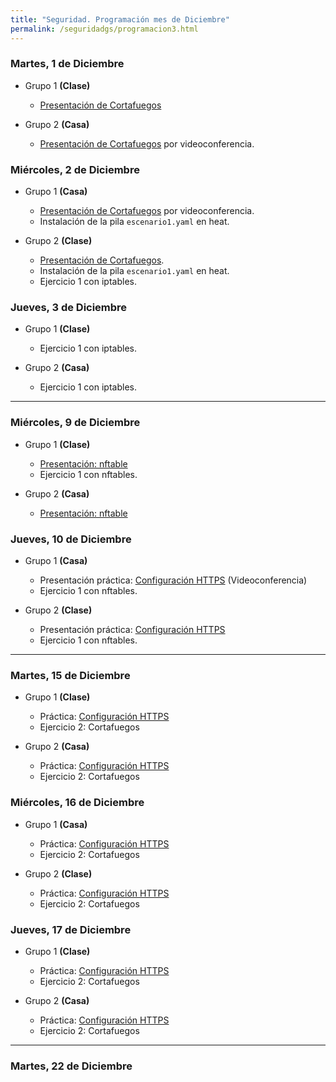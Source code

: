 ```yaml
---
title: "Seguridad. Programación mes de Diciembre"
permalink: /seguridadgs/programacion3.html
---
```


### Martes, 1 de Diciembre

* Grupo 1 **(Clase)**

    * [Presentación de Cortafuegos](https://docs.google.com/presentation/d/e/2PACX-1vSDP6RNlDWZV2JnBES3u-IPGf4_F8TNYzOjKiESMAcWxS741Ise6kGCmTawhfAn0Q34qB8MHSJ2DRdu/pub?start=false&loop=false&delayms=3000)

* Grupo 2 **(Casa)**

    * [Presentación de Cortafuegos](https://docs.google.com/presentation/d/e/2PACX-1vSDP6RNlDWZV2JnBES3u-IPGf4_F8TNYzOjKiESMAcWxS741Ise6kGCmTawhfAn0Q34qB8MHSJ2DRdu/pub?start=false&loop=false&delayms=3000) por videoconferencia. 

### Miércoles, 2 de Diciembre

* Grupo 1 **(Casa)**

    * [Presentación de Cortafuegos](https://docs.google.com/presentation/d/e/2PACX-1vSDP6RNlDWZV2JnBES3u-IPGf4_F8TNYzOjKiESMAcWxS741Ise6kGCmTawhfAn0Q34qB8MHSJ2DRdu/pub?start=false&loop=false&delayms=3000) por videoconferencia. 
    * Instalación de la pila `escenario1.yaml` en heat.


* Grupo 2 **(Clase)**

    * [Presentación de Cortafuegos](https://docs.google.com/presentation/d/e/2PACX-1vSDP6RNlDWZV2JnBES3u-IPGf4_F8TNYzOjKiESMAcWxS741Ise6kGCmTawhfAn0Q34qB8MHSJ2DRdu/pub?start=false&loop=false&delayms=3000).
    * Instalación de la pila `escenario1.yaml` en heat.
    * Ejercicio 1 con iptables.



### Jueves, 3 de Diciembre

* Grupo 1 **(Clase)**

    * Ejercicio 1 con iptables.

* Grupo 2 **(Casa)**

    * Ejercicio 1 con iptables.

- - - 

### Miércoles, 9 de Diciembre

* Grupo 1 **(Clase)**

    * [Presentación: nftable](https://docs.google.com/presentation/d/e/2PACX-1vRmCJr5FJXf47EaR3JOCVk2drs6mqrYPdckvty7q9TeUTJL8u4S5VHJu_u6KzMV0a2zeVdeXsfz9Xky/pub?start=false&loop=false&delayms=3000) 
    * Ejercicio 1 con nftables.

* Grupo 2 **(Casa)**

    * [Presentación: nftable](https://docs.google.com/presentation/d/e/2PACX-1vRmCJr5FJXf47EaR3JOCVk2drs6mqrYPdckvty7q9TeUTJL8u4S5VHJu_u6KzMV0a2zeVdeXsfz9Xky/pub?start=false&loop=false&delayms=3000) 



### Jueves, 10 de Diciembre

* Grupo 1 **(Casa)**

    * Presentación práctica: [Configuración HTTPS](https://dit.gonzalonazareno.org/redmine/projects/asir2/wiki/Configuraci%C3%B3n_HTTPS) (Videoconferencia)
    * Ejercicio 1 con nftables.

* Grupo 2 **(Clase)**

    * Presentación práctica: [Configuración HTTPS](https://dit.gonzalonazareno.org/redmine/projects/asir2/wiki/Configuraci%C3%B3n_HTTPS) 
    * Ejercicio 1 con nftables.

- - -

### Martes, 15 de Diciembre

* Grupo 1 **(Clase)**

    * Práctica: [Configuración HTTPS](https://dit.gonzalonazareno.org/redmine/projects/asir2/wiki/Configuraci%C3%B3n_HTTPS) 
    * Ejercicio 2: Cortafuegos

* Grupo 2 **(Casa)**

    * Práctica: [Configuración HTTPS](https://dit.gonzalonazareno.org/redmine/projects/asir2/wiki/Configuraci%C3%B3n_HTTPS) 
    * Ejercicio 2: Cortafuegos

### Miércoles, 16 de Diciembre

* Grupo 1 **(Casa)**

    * Práctica: [Configuración HTTPS](https://dit.gonzalonazareno.org/redmine/projects/asir2/wiki/Configuraci%C3%B3n_HTTPS) 
    * Ejercicio 2: Cortafuegos

* Grupo 2 **(Clase)**

    * Práctica: [Configuración HTTPS](https://dit.gonzalonazareno.org/redmine/projects/asir2/wiki/Configuraci%C3%B3n_HTTPS) 
    * Ejercicio 2: Cortafuegos

### Jueves, 17 de Diciembre

* Grupo 1 **(Clase)**

    * Práctica: [Configuración HTTPS](https://dit.gonzalonazareno.org/redmine/projects/asir2/wiki/Configuraci%C3%B3n_HTTPS) 
    * Ejercicio 2: Cortafuegos

* Grupo 2 **(Casa)**

    * Práctica: [Configuración HTTPS](https://dit.gonzalonazareno.org/redmine/projects/asir2/wiki/Configuraci%C3%B3n_HTTPS) 
    * Ejercicio 2: Cortafuegos

- - - 

### Martes, 22 de Diciembre